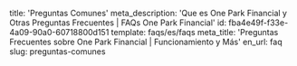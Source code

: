 title: 'Preguntas Comunes'
meta_description: 'Que es One Park Financial y Otras Preguntas Frecuentes | FAQs One Park Financial'
id: fba4e49f-f33e-4a09-90a0-60718800d151
template: faqs/es/faqs
meta_title: 'Preguntas Frecuentes sobre One Park Financial | Funcionamiento y Más'
en_url: faq
slug: preguntas-comunes
